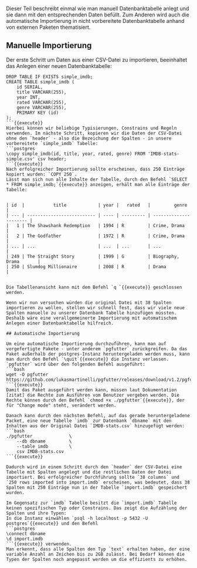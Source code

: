 Dieser Teil beschreibt einmal wie man manuell Datenbanktabelle anlegt und sie dann mit den entsprechenden Daten befüllt. Zum Anderen wird auch die automatische Importierung in nicht vorbereitete Datenbanktabelle anhand von externen Paketen thematisiert.

## Manuelle Importierung

Der erste Schritt um Daten aus einer CSV-Datei zu importieren, beeinhaltet das Anlegen einer neuen Datenbanktabelle:
```postgres
DROP TABLE IF EXISTS simple_imdb;
CREATE TABLE simple_imdb (
    id SERIAL,
    title VARCHAR(255),
    year INT,
    rated VARCHAR(255),
    genre VARCHAR(255),
    PRIMARY KEY (id)
);
```{{execute}}
Hierbei können wir beliebige Typisierungen, Constrains und Regeln verwenden. Im nächste Schritt, kopieren wir die Daten der CSV-Datei ohne den `header` - also die Bezeichung der Spalten - in unsere vorbereitete `simple_imdb` Tabelle:
```postgres
\copy simple_imdb(id, title, year, rated, genre) FROM 'IMDB-stats-simple.csv' csv header;
```{{execute}}
Nach erfolgreicher Importierung sollte erscheinen, dass 250 Einträge kopiert wurden: `COPY 250`.
Lässt man sich nun alle Inhalte der Tabelle, durch den Befehl `SELECT * FROM simple_imdb;`{{execute}} anzeigen, erhält man alle Einträge der Tabelle: 


| id  |           title            | year |   rated   |         genre          | 
| --- | -------------------------- | ---- | --------- | ---------------------- |
|   1 | The Shawshank Redemption   | 1994 | R         | Crime, Drama           |
|   2 | The Godfather              | 1972 | R         | Crime, Drama           |
| ... | ...                        | ...  | ...       | ...                    |  
| 249 | The Straight Story         | 1999 | G         | Biography, Drama       |
| 250 | Slumdog Millionaire        | 2008 | R         | Drama                  |
 
 
Die Tabellenansicht kann mit dem Befehl `q `{{execute}} geschlossen werden.
 
Wenn wir nun versuchen würden die original Datei mit 38 Spalten importieren zu wollen, stellen wir schnell fest, dass wir viele neue Spalten manuelle zu unserer Datenbank Tabelle hinzufügen müssten. Deshalb wäre eine verallgemeinerte Importierung mit automatischem Anlegen einer Datenbanktabelle hilfreich.

## Automatische Importierung

Um eine automatische Importierung durchzuführen, kann man auf vorgefertigte Pakete - unter anderem `pgfutter` zurückgreifen. Da das Paket außerhalb der postgres-Instanz heruntergeladen werden muss, kann man durch den Befehl `\quit`{{execute}} die Instanz verlassen.
`pgfutter` wird über den folgenden Befehl ausgeführt:
```bash
wget -O pgfutter https://github.com/lukasmartinelli/pgfutter/releases/download/v1.2/pgfutter_linux_amd64
```{{execute}}
Damit das Paket ausgeführt werden kann, müssen laut Dokumentation [zitat] die Rechte zum Ausführen vom Benutzer vergeben werden. Die Rechte können durch den Befehl `chmod +x ./pgfutter`{{execute}}, der für "Change mode" steht, verändert werden.

Danach kann durch den nächsten Befehl, auf das gerade heruntergeladene Packet, eine neue Tabelle `imdb` zur Datenbank `dbname` mit den Inhalten aus der Original Datei `IMDB-stats.csv` hinzugefügt werden:
```bash
./pgfutter              \
    --db dbname         \
    --table imdb        \
    csv IMDB-stats.csv
```{{execute}}

Dadurch wird in einem Schritt durch den `header` der CSV-Datei eine Tabelle mit Spalten angelegt und die restlichen Daten der Datei importiert. Bei erfolgreicher Durchführung sollte `38 columns` und `250 rows imported into import.imdb` erscheinen, was bedeutet, dass 38 Spalten mit 250 Einträge nun in der Tabelle `import.imdb` gespeichert wurden. 

Im Gegensatz zur `imdb` Tabelle besitzt die `import.imdb` Tabelle keinen spezifischen Typ oder Constrains. Das zeigt die Aufzählung der Spalten und ihre Typen:
In die Instanz einwählen `psql -h localhost -p 5432 -U postgres`{{execute}} und den Befehl 
```postgres
\connect dbname
\d import.imdb
```{{execute}} verwenden.
Man erkennt, dass alle Spalten den Typ `text` erhalten haben, der eine variable Anzahl an Zeichen bis zu 2GB zulässt. Bei Bedarf können die Typen der Spalten noch angepasst werden um die effizients zu erhöhen.
  